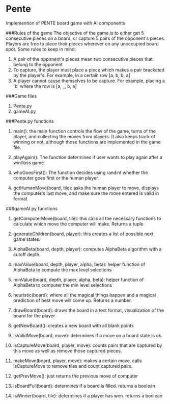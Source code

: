 # Pente
Implemention of PENTE board game with AI components

###Rules of the game
The objective of the game is to either get 5 consecutive pieces on a board, or capture 5 pairs of the opponent's pieces. Players are free to place their pieces wherever on any unoccupied board spot. Some rules to keep in mind:

1. A pair of the opponent's pieces mean two consecutive pieces that belong to the opponent
2. To capture, the player must place a piece which makes a pair bracketed by the player's. For example, in a certain row [a, b, b, a]
3. A player cannot cause themselves to be capture. For example, placing a 'b' where the row is [a, _, b, a]


###Game files
1. Pente.py
2. gameAI.py


###Pente.py functions
1. main(): the main function controls the flow of the game, turns of the player, and collecting the moves from players. It also keeps track of winning or not, although those functions are implemented in the game file.

2. playAgain(): The function determines if user wants to play again after a win/loss game

3. whoGoesFirst(): The function decides using randint whether the computer goes first or the human player.

4. getHumanMove(board, tile): asks the human player to move, displays the computer's last move, and make sure the move entered is valid in format


###gameAI.py functions
1. getComputerMove(board, tile): this calls all the necessary functions to calculate which move the computer will make. Returns a tuple

2. generateChildren(board, player): this creates a list of possible next game states.

3. AlphaBeta(board, depth, player): computes AlphaBeta algorithm with a cutoff depth.

4. maxValue(board, depth, player, alpha, beta): helper function of AlphaBeta to compute the max level selections

5. minValue(board, depth, player, alpha, beta): helper function of AlphaBeta to computer the min level selections

6. heuristic(board): where all the magical things happen and a magical prediction of best move will come up. Returns a number.

7. drawBoard(board): draws the board in a text format, visualization of the board for the player

8. getNewBoard(): creates a new board with all blank points

9. isValidMove(board, move): determines if a move on a board state is ok.

10. isCaptureMove(board, player, move):	counts pairs that are captured by this move as well as remove those captured pieces.

11. makeMove(board, player, move): makes a certain move, calls isCaptureMove to remove tiles and count captured pairs.

12. getPrevMove(): just returns the previous move of computer

13. isBoardFull(board): determines if a board is filled. returns a boolean

14. isWinner(board, tile): determines if a player has won. returns a boolean



